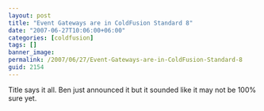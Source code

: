 ```yaml
---
layout: post
title: "Event Gateways are in ColdFusion Standard 8"
date: "2007-06-27T10:06:00+06:00"
categories: [coldfusion]
tags: []
banner_image: 
permalink: /2007/06/27/Event-Gateways-are-in-ColdFusion-Standard-8
guid: 2154
---
```


Title says it all. Ben just announced it but it sounded like it may not be 100% sure yet.